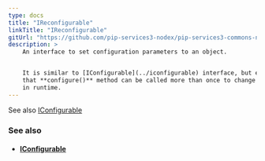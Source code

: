 ```yaml
---
type: docs
title: "IReconfigurable"
linkTitle: "IReconfigurable"
gitUrl: "https://github.com/pip-services3-nodex/pip-services3-commons-nodex"
description: > 
    An interface to set configuration parameters to an object.  


    It is similar to [IConfigurable](../iconfigurable) interface, but emphasises the fact
    that **configure()** method can be called more than once to change object configuration
    in runtime.
---
```


See also [IConfigurable](iconfigurable)


### See also
- #### [IConfigurable](iconfigurable)

